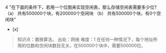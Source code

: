 4
"在下面的条件下，若用一个位图来实现空闲表，那么存储空闲表需要多少位? （a） 共有500000个块，有200000个空闲块 （b）
共有500000个块，有0个空闲块"
- [x]  

> 知识点：置换算法。
> 出处：网络
> 难度：1
> 在任何一种情况下，每个地址所用的位数和空闲块数目无关。在500000个块中，需要500000位。

